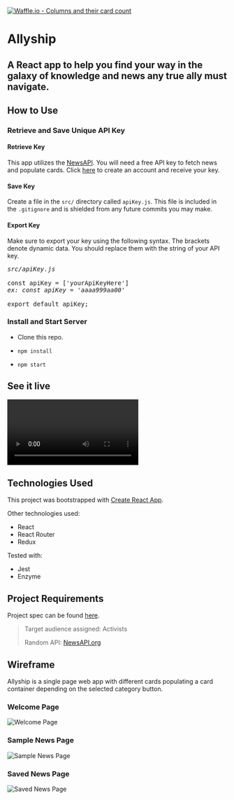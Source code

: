 [![Waffle.io - Columns and their card count](https://badge.waffle.io/colehart/allyship.svg?columns=all)](https://waffle.io/colehart/allyship)

# Allyship

## A React app to help you find your way in the galaxy of knowledge and news any true ally must navigate.

## How to Use

### Retrieve and Save Unique API Key
#### Retrieve Key
This app utilizes the [NewsAPI](https://newsapi.org/). You will need a free API key to fetch news and populate cards. Click [here](https://newsapi.org/) to create an account and receive your key.

#### Save Key
Create a file in the `src/` directory called `apiKey.js`. This file is included in the `.gitignore` and is shielded from any future commits you may make.

#### Export Key
Make sure to export your key using the following syntax. The brackets denote dynamic data. You should replace them with the string of your API key.
<pre>
<i>src/apiKey.js</i>

const apiKey = ['yourApiKeyHere']
<i>ex: const apiKey = 'aaaa999aa00'</i>

export default apiKey;
</pre>

### Install and Start Server
* Clone this repo.

* `npm install`

* `npm start`

## See it live
![A screen recording of the app](./src/assets/images/screenRecording.mov "App Screen Recording")

## Technologies Used
This project was bootstrapped with [Create React App](https://github.com/facebook/create-react-app).

Other technologies used:
- React
- React Router
- Redux

Tested with:
- Jest
- Enzyme

## Project Requirements
Project spec can be found [here](http://frontend.turing.io/projects/binary-challenge.html).

> Target audience assigned: Activists
>
> Random API: [NewsAPI.org](https://newsapi.org/)

## Wireframe
Allyship is a single page web app with different cards populating a card container depending on the selected category button.

### Welcome Page
![Welcome Page](./src/assets/images/desktop-1.png "Welcome Page Wireframe")

### Sample News Page
![Sample News Page](./src/assets/images/desktop-2.jpg "Sample News Page Wireframe")

### Saved News Page
![Saved News Page](./src/assets/images/desktop-3.jpg "Saved News Wireframe")